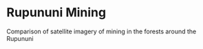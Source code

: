 Rupununi Mining
===============

Comparison of satellite imagery of mining in the forests around the Rupununi
